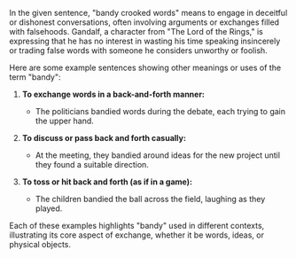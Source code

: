 In the given sentence, "bandy crooked words" means to engage in deceitful or dishonest conversations, often involving arguments or exchanges filled with falsehoods. Gandalf, a character from "The Lord of the Rings," is expressing that he has no interest in wasting his time speaking insincerely or trading false words with someone he considers unworthy or foolish.

Here are some example sentences showing other meanings or uses of the term "bandy":

1. **To exchange words in a back-and-forth manner:**
   - The politicians bandied words during the debate, each trying to gain the upper hand.
   
2. **To discuss or pass back and forth casually:**
   - At the meeting, they bandied around ideas for the new project until they found a suitable direction.

3. **To toss or hit back and forth (as if in a game):**
   - The children bandied the ball across the field, laughing as they played.

Each of these examples highlights "bandy" used in different contexts, illustrating its core aspect of exchange, whether it be words, ideas, or physical objects.